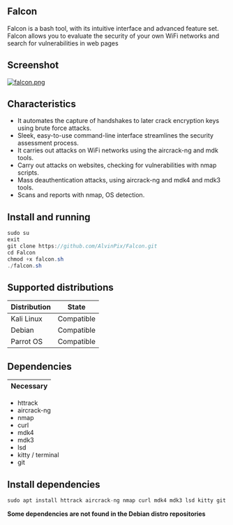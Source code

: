 ## Falcon

Falcon is a bash tool, with its intuitive interface and advanced feature set. Falcon allows you to evaluate the security of your own WiFi networks and search for vulnerabilities in web pages

## Screenshot

[![falcon.png](https://i.postimg.cc/0j6vLW2N/falcon.png)](https://postimg.cc/hQqNm0mF)

## Characteristics

- It automates the capture of handshakes to later crack encryption keys using brute force attacks.
- Sleek, easy-to-use command-line interface streamlines the security assessment process.
- It carries out attacks on WiFi networks using the aircrack-ng and mdk tools.
- Carry out attacks on websites, checking for vulnerabilities with nmap scripts.
- Mass deauthentication attacks, using aircrack-ng and mdk4 and mdk3 tools.
- Scans and reports with nmap, OS detection.

## Install and running

```java
sudo su
exit
git clone https://github.com/AlvinPix/Falcon.git
cd Falcon
chmod +x falcon.sh
./falcon.sh
```

## Supported distributions

| Distribution |   State       |
|--------------|---------------| 
| Kali Linux   | Compatible    |
| Debian       | Compatible    |
| Parrot OS    | Compatible    |

## Dependencies

| Necessary |
|-----------|

- httrack
- aircrack-ng
- nmap
- curl
- mdk4
- mdk3
- lsd
- kitty / terminal
- git

## Install dependencies

```java
sudo apt install httrack aircrack-ng nmap curl mdk4 mdk3 lsd kitty git
```
**Some dependencies are not found in the __Debian__ distro repositories**
